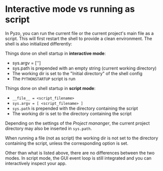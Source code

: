 # Interactive mode vs running as script

In Pyzo, you can run the current file or the current project's
main file as a script. This will first restart the shell to provide
a clean environment. The shell is also initialized differently:

Things done on shell startup in **interactive mode**:

* sys.argv = ['']
* sys.path is prepended with an empty string (current working directory)
* The working dir is set to the "Initial directory" of the shell config
* The ``PYTHONSTARTUP`` script is run

Things done on shell startup in **script mode**:

* ``__file__ = <script_filename>``
* ``sys.argv = [ <script_filename> ]``
* ``sys.path`` is prepended with the directory containing the script
* The working dir is set to the directory containing the script

Depending on the settings of the *Project mananger*, the current project
directory may also be inserted in ``sys.path``.

When running a file (not as script) the working dir is not set to the directory
containing the script, unless the corresponding option is set.

Other than what is listed above, there are no differences between the two modes.
In script mode, the GUI event loop is still integrated and you can interactively inspect your app.
